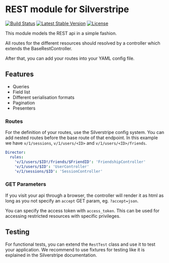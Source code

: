 REST module for Silverstripe 
============================

[![Build Status](https://travis-ci.org/notthatbad/silverstripe-rest-api.svg)](https://travis-ci.org/notthatbad/silverstripe-rest-api)
[![Latest Stable Version](https://poser.pugx.org/ntb/silverstripe-rest-api/v/stable)](https://packagist.org/packages/ntb/silverstripe-rest-api)
[![License](https://poser.pugx.org/ntb/silverstripe-rest-api/license)](https://packagist.org/packages/ntb/silverstripe-rest-api)

This module models the REST api in a simple fashion.

All routes for the different resources should resolved by a controller which extends the BaseRestController.

After that, you can add your routes into your YAML config file.

## Features

 * Queries
 * Field list
 * Different serialisation formats
 * Pagination
 * Presenters
 
### Routes

For the definition of your routes, use the Silverstripe config system. You can add nested routes before the base route
of that endpoint. In this example we have `v/1/sessions`, `v/1/users/<ID>` and `v/1/users/<ID>/friends`.

```yml
Director:
  rules:
    'v/1/users/$ID!/friends/$FriendID': 'FriendshipController'
    'v/1/users/$ID': 'UserController'
    'v/1/sessions/$ID': 'SessionController'
```

### GET Parameters

If you visit your api through a browser, the controller will render it as html as long as you not specify an `accept`
GET param, eg. `?accept=json`.

You can specify the access token with `access_token`. This can be used for accessing restricted resources with specific
privileges.

## Testing

For functional tests, you can extend the `RestTest` class and use it to test your application. We recommend to use 
fixtures for testing like it is explained in the Silverstripe documentation.

